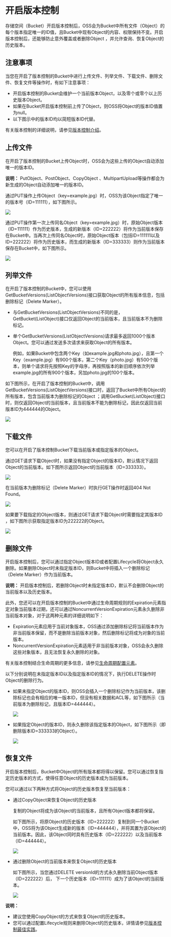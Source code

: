 # 开启版本控制

存储空间（Bucket）开启版本控制后，OSS会为Bucket中所有文件（Object）的每个版本指定唯一的ID值，且Bucket中现有Object的内容、权限保持不变。开启版本控制后，还能够防止意外覆盖或者删除Object ，并允许查询、恢复Object的历史版本。

## 注意事项

当您在开启了版本控制的Bucket中进行上传文件、列举文件、下载文件、删除文件、恢复文件等操作时，有如下注意事项：

-   开启版本控制的Bucket会维护一个当前版本Object，以及零个或零个以上历史版本Object。
-   如果在Bucket开启版本控制前上传了Object，则OSS将Object的版本ID值置为null。
-   以下图示中的版本ID均以简短版本ID代替。

有关版本控制的详细说明，请参见[版本控制介绍](/intl.zh-CN/开发指南/数据安全/版本控制/版本控制介绍.md)。

## 上传文件

在开启了版本控制的Bucket上传Object时，OSS会为这些上传的Object自动添加唯一的版本ID。

**说明：** PutObject、PostObject、CopyObject 、MultipartUpload等操作都会为新生成的Object自动添加唯一的版本ID。

通过PUT操作上传Object（key=example.jpg）时，OSS为该Object指定了唯一的版本号（ID=111111），如下图所示。

![](https://static-aliyun-doc.oss-cn-hangzhou.aliyuncs.com/assets/img/zh-CN/4747559951/p40175.jpg)

通过PUT操作第一次上传同名Object（key=example.jpg）时，原始Object版本（ID=111111）作为历史版本，生成的新版本（ID=222222）将作为当前版本保存在Bucket中。当再次上传同名Object时，原始Object版本（包括ID=111111以及ID=222222）将作为历史版本，而生成的新版本（ID=333333）则作为当前版本保存在Bucket中，如下图所示。

![](https://static-aliyun-doc.oss-cn-hangzhou.aliyuncs.com/assets/img/zh-CN/4747559951/p40176.jpg)

## 列举文件

在开启了版本控制的Bucket中，您可以使用GetBucketVersions\(ListObjectVersions\)接口获取Object的所有版本信息，包括删除标记（Delete Marker）。

-   与GetBucketVersions\(ListObjectVersions\)不同的是，GetBucket\(ListObject\)接口仅返回Object的当前版本，且当前版本不为删除标记。
-   单个GetBucketVersions\(ListObjectVersions\)请求最多返回1000个版本Object。您可以通过发送多次请求来获取Object的所有版本。

    例如，如果Bucket中包含两个Key（如example.jpg和photo.jpg），且第一个Key（example.jpg）有900个版本，第二个Key（photo.jpg）有500个版本，则单个请求将先按照Key的字母序，再按照版本的新旧顺序依次列举example.jpg的所有900个版本，另加photo.jpg的100个版本。


如下图所示，在开启了版本控制的Bucket中，调用GetBucketVersions\(ListObjectVersions\)接口时，返回了Bucket中所有Object的所有版本，包含当前版本为删除标记的Object ；调用GetBucket\(ListObject\)接口时，则仅返回Object的当前版本，且当前版本不能为删除标记，因此仅返回当前版本ID为444444的Object。

![](https://static-aliyun-doc.oss-cn-hangzhou.aliyuncs.com/assets/img/zh-CN/4747559951/p40404.jpg)

## 下载文件

您可以在开启了版本控制Bucket下载当前版本或指定版本的Object。

通过GET请求下载Object时，如果没有指定Object的版本ID，默认情况下返回Object的当前版本。如下图所示返回Object的当前版本（ID=333333）。

![](https://static-aliyun-doc.oss-cn-hangzhou.aliyuncs.com/assets/img/zh-CN/4747559951/p40220.jpg)

在当前版本为删除标记（Delete Marker）时执行GET操作时返回404 Not Found。

![](https://static-aliyun-doc.oss-cn-hangzhou.aliyuncs.com/assets/img/zh-CN/4747559951/p40666.jpg)

如果要下载指定的Object版本，则通过GET请求下载Object时需要指定其版本ID ，如下图所示获取指定版本ID为222222的Object。

![](https://static-aliyun-doc.oss-cn-hangzhou.aliyuncs.com/assets/img/zh-CN/4747559951/p40221.jpg)

## 删除文件

开启版本控制后，您可以通过指定Object版本ID或者配置Lifecycle将Object永久删除。如果删除Object时未指定版本ID，则Bucket中将插入一个删除标记（Delete Marker）作为当前版本。

**说明：** 开启版本控制后，若删除Object时未指定版本ID，默认不会删除Object的当前版本以及历史版本。

此外，您还可以在开启版本控制的Bucket中通过生命周期规则的Expiration元素指定对象当前版本过期，还可以通过NoncurrentVersionExpiration元素永久删除非当前版本对象，对于这两种元素的详细说明如下：

-   Expiration元素应用于当前对象版本，OSS通过添加删除标记将当前版本作为非当前版本保留，而不是删除当前版本对象，然后删除标记将成为对象的当前版本。
-   NoncurrentVersionExpiration元素适用于非当前版本对象，OSS会永久删除这些对象版本，且无法恢复永久删除的对象。

有关版本控制结合生命周期的更多信息，请参见[生命周期配置元素](/intl.zh-CN/开发指南/对象/文件（Object）/文件生命周期/生命周期配置元素.md)。

以下分别说明在未指定版本ID以及指定版本ID的情况下，执行DELETE操作时Object的删除行为。

-   如果未指定Object的版本ID，则OSS会插入一个删除标记作为当前版本，该删除标记也会有相应的唯一版本ID，但没有相关数据和ACL等，如下图所示（当前版本为删除标记，且版本ID=444444）。

    ![](https://static-aliyun-doc.oss-cn-hangzhou.aliyuncs.com/assets/img/zh-CN/5747559951/p40237.jpg)

-   如果指定Object的版本ID，则永久删除该指定版本的Object，如下图所示（即删除版本ID=333333的Object）。

    ![](https://static-aliyun-doc.oss-cn-hangzhou.aliyuncs.com/assets/img/zh-CN/5747559951/p40245.jpg)


## 恢复文件

开启版本控制后，Bucket中Object的所有版本都将得以保留。您可以通过恢复指定历史版本的方式，使得任意Object的历史版本成为当前版本。

您可以通过以下两种方式将Object的历史版本恢复至当前版本：

-   通过CopyObject来恢复Object的历史版本

    复制的Object将成为该Object的当前版本，且所有Object版本都将保留。

    如下图所示，将原Object的历史版本（ID=222222）复制到同一个Bucket中，OSS将为该Object生成新的版本（ID=444444），并将其置为该Object的当前版本。因此，该Object同时具有历史版本（ID=222222）以及当前版本（ID=444444）。

    ![](https://static-aliyun-doc.oss-cn-hangzhou.aliyuncs.com/assets/img/zh-CN/5747559951/p40309.jpg)

-   通过删除Object的当前版本来恢复Object的历史版本

    如下图所示，当您通过DELETE versionId的方式永久删除当前Object版本（ID=222222）后， 下一个历史版本（ID=111111）成为了该Object的当前版本。

    ![](https://static-aliyun-doc.oss-cn-hangzhou.aliyuncs.com/assets/img/zh-CN/5747559951/p40310.jpg)


**说明：**

-   建议您使用CopyObject的方式来恢复Object的历史版本。
-   您可以通过配置Lifecycle规则来删除Object的历史版本，详情请参见[版本控制最佳实践](/intl.zh-CN/最佳实践/版本控制最佳实践.md)。

